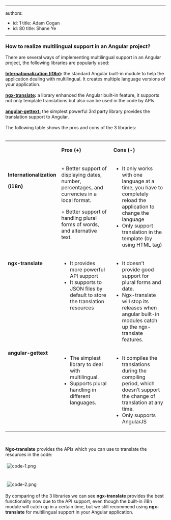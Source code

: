 

---
authors:
  - id: 1
    title: Adam Cogan
  - id: 80
    title: Shane Ye
---




<span class='intro'> <h3 class="ssw15-rteElement-H3">How to realize multilingual support in an Angular project?</h3>There are several ways of implementing multilingual support in an Angular project, the following libraries are popularly used&#58;<br>&#160;<br><b><a href="https&#58;//angular.io/guide/i18n">Internationalization (i18n)</a>&#58;</b>&#160;the standard Angular built-in module to help the application dealing with multilingual. It creates multiple language versions of your application.<br>&#160;&#160;<br><b><a href="http&#58;//www.ngx-translate.com/">ngx-translate</a>&#58;</b> a library enhanced the Angular built-in feature, it supports not only template translations but also can be used in the code by APIs.&#160;<br>&#160;<br><b><a href="https&#58;//angular-gettext.rocketeer.be/">angular-gettext&#58;​</a></b>&#160;the simplest powerful 3rd party library provides the translation support to Angular.<br>&#160;<br>The following table shows the pros and cons of the 3 libraries&#58;<br><br> </span>

<table width="750" cellspacing="0" cellpadding="0" class="t1 ssw15-rteTable-default  "><tbody><tr class="ssw15-rteTableEvenRow-default"><td valign="top" class="td1 ssw15-rteTableEvenCol-default"><p class="p2">&#160;​<br></p></td><td valign="top" class="td2 ssw15-rteTableOddCol-default"><p class="p2">
               <b>Pros (<span class="s1">+</span>) <br></b></p></td><td valign="top" class="td3 ssw15-rteTableEvenCol-default"><p class="p2">
               <b>Cons (<span class="s2">-</span>)</b><br></p></td></tr><tr class="ssw15-rteTableOddRow-default"><td valign="top" class="td1 ssw15-rteTableEvenCol-default"><p class="p2">
               <br>
               <b>Internationalization<br></b></p><p class="p2">
               <b>(i18n)</b><br></p></td><td valign="top" class="td2 ssw15-rteTableOddCol-default"><p class="p3"> 
               <span class="s1">+ </span>Better support of displaying dates, number, percentages, and currencies in a local format.</p><p class="p3"> 
               <span class="s1">+&#160;</span>Better support of handling plural forms of words, and alternative text.</p></td><td valign="top" class="td3 ssw15-rteTableEvenCol-default"><ul class="ul1"><li class="li2">It only works with one language at a time, you have to completely reload the application to change the language</li><li class="li2">Only support translation in the template (by using HTML tag)</li></ul></td></tr><tr class="ssw15-rteTableEvenRow-default"><td valign="top" class="td1 ssw15-rteTableEvenCol-default"><p class="p2">
               <b>ngx-translate</b></p></td><td valign="top" class="td2 ssw15-rteTableOddCol-default"><ul><li>It provides more powerful API support</li><li>It supports to JSON files by default to store the translation resources</li></ul></td><td valign="top" class="td3 ssw15-rteTableEvenCol-default"><ul class="ul1"><li class="li2">It doesn’t provide good support for plural forms and date.</li><li class="li2">Ngx-translate will stop its releases when angular built-in modules catch up the ngx-translate features.</li></ul></td></tr><tr class="ssw15-rteTableOddRow-default"><td valign="top" class="td1 ssw15-rteTableEvenCol-default">
            <b>angular-</b><b>gettext</b><br></td><td valign="top" class="td2 ssw15-rteTableOddCol-default"><ul><li>The simplest library to deal with multilingual.</li><li>Supports plural handling in different languages.</li></ul>
         ​<br></td><td valign="top" class="td3 ssw15-rteTableEvenCol-default"><ul class="ul1"><li class="li2">It compiles the translations during the compiling period, which doesn’t support the change of translation at any time.</li><li class="li2">Only supports AngularJS</li></ul></td></tr></tbody></table><p class="p4">​&#160;<br></p><p class="p4">
   <b>Ngx-translate</b> provides the APIs which you can use to translate the resources in the code&#58;</p><p class="p1"> 
   <img src="/PublishingImages/code-1.png" alt="code-1.png" style="margin&#58;5px;" /> <br> 
   <br> 
</p><p class="p5"> 
   <img src="/PublishingImages/code-2.png" alt="code-2.png" style="margin&#58;5px;" />&#160;<br></p><p class="p4">By comparing of the 3 libraries we can see <b> ngx-translate</b> provides the best functionality now due to the API support, even though the built-in i18n module will catch up in a certain time, but we still recommend using <b> ngx-translate</b> for multilingual support in your Angular application.</p>


